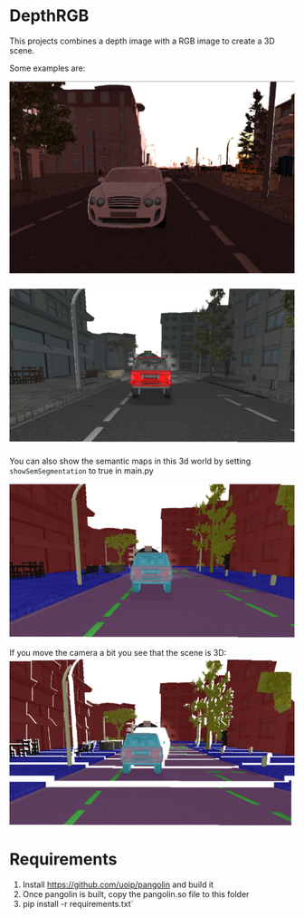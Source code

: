 # DepthRGB

This projects combines a depth image with a RGB image to create a 3D scene.

Some examples are:

![firstExample](imgs/FirstExample.png)

![SecondExample](imgs/SecondExample.png)

You can also show the semantic maps in this 3d world by setting `showSemSegmentation`
to true in main.py

![firstExample](imgs/SecondSem.png)

If you move the camera a bit you see that the scene is 3D:
![SecondExample](imgs/SecondSem-Tilted.png)

# Requirements

1. Install https://github.com/uoip/pangolin and build it
2. Once pangolin is built, copy the pangolin.so file to this folder
3. pip install -r requirements.txt`

